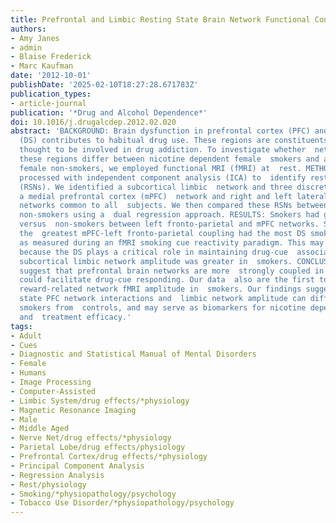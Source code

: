 ```yaml
---
title: Prefrontal and Limbic Resting State Brain Network Functional Connectivity Differs Between Nicotine-Dependent Smokers and Non-Smoking Controls
authors:
- Amy Janes
- admin
- Blaise Frederick
- Marc Kaufman
date: '2012-10-01'
publishDate: '2025-02-10T18:27:28.671783Z'
publication_types:
- article-journal
publication: '*Drug and Alcohol Dependence*'
doi: 10.1016/j.drugalcdep.2012.02.020
abstract: 'BACKGROUND: Brain dysfunction in prefrontal cortex (PFC) and dorsal striatum
  (DS) contributes to habitual drug use. These regions are constituents of brain  networks
  thought to be involved in drug addiction. To investigate whether  networks containing
  these regions differ between nicotine dependent female  smokers and age-matched
  female non-smokers, we employed functional MRI (fMRI) at  rest. METHODS: Data were
  processed with independent component analysis (ICA) to  identify resting state networks
  (RSNs). We identified a subcortical limbic  network and three discrete PFC networks:
  a medial prefrontal cortex (mPFC)  network and right and left lateralized fronto-parietal
  networks common to all  subjects. We then compared these RSNs between smokers and
  non-smokers using a  dual regression approach. RESULTS: Smokers had greater coupling
  versus  non-smokers between left fronto-parietal and mPFC networks. Smokers with
  the  greatest mPFC-left fronto-parietal coupling had the most DS smoking cue  reactivity
  as measured during an fMRI smoking cue reactivity paradigm. This may  be important
  because the DS plays a critical role in maintaining drug-cue  associations. Furthermore,
  subcortical limbic network amplitude was greater in  smokers. CONCLUSIONS: Our results
  suggest that prefrontal brain networks are more  strongly coupled in smokers, which
  could facilitate drug-cue responding. Our data  also are the first to document greater
  reward-related network fMRI amplitude in  smokers. Our findings suggest that resting
  state PFC network interactions and  limbic network amplitude can differentiate nicotine-dependent
  smokers from  controls, and may serve as biomarkers for nicotine dependence severity
  and  treatment efficacy.'
tags:
- Adult
- Cues
- Diagnostic and Statistical Manual of Mental Disorders
- Female
- Humans
- Image Processing
- Computer-Assisted
- Limbic System/drug effects/*physiology
- Magnetic Resonance Imaging
- Male
- Middle Aged
- Nerve Net/drug effects/*physiology
- Parietal Lobe/drug effects/physiology
- Prefrontal Cortex/drug effects/*physiology
- Principal Component Analysis
- Regression Analysis
- Rest/physiology
- Smoking/*physiopathology/psychology
- Tobacco Use Disorder/*physiopathology/psychology
---
```


